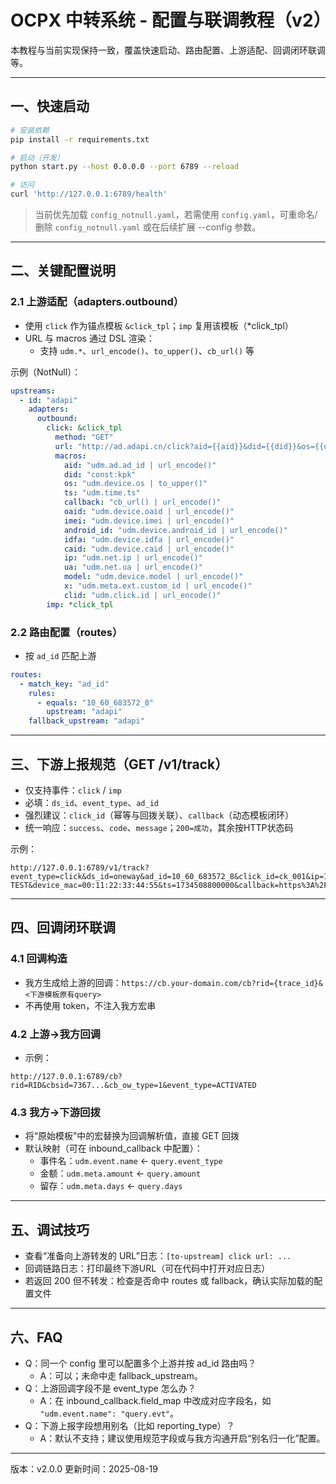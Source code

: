 # OCPX 中转系统 - 配置与联调教程（v2）

本教程与当前实现保持一致，覆盖快速启动、路由配置、上游适配、回调闭环联调等。

---

## 一、快速启动

```bash
# 安装依赖
pip install -r requirements.txt

# 启动（开发）
python start.py --host 0.0.0.0 --port 6789 --reload

# 访问
curl 'http://127.0.0.1:6789/health'
```

> 当前优先加载 `config_notnull.yaml`，若需使用 `config.yaml`，可重命名/删除 `config_notnull.yaml` 或在后续扩展 --config 参数。

---

## 二、关键配置说明

### 2.1 上游适配（adapters.outbound）
- 使用 `click` 作为锚点模板 `&click_tpl`；`imp` 复用该模板（*click_tpl）
- URL 与 macros 通过 DSL 渲染：
  - 支持 `udm.*`、`url_encode()`、`to_upper()`、`cb_url()` 等

示例（NotNull）：
```yaml
upstreams:
  - id: "adapi"
    adapters:
      outbound:
        click: &click_tpl
          method: "GET"
          url: "http://ad.adapi.cn/click?aid={{aid}}&did={{did}}&os={{os}}&ts={{ts}}&callback={{callback}}&oaid={{oaid}}&imei={{imei}}&android_id={{android_id}}&idfa={{idfa}}&caid={{caid}}&ip={{ip}}&ua={{ua}}&model={{model}}&x={{x}}&clid={{clid}}"
          macros:
            aid: "udm.ad.ad_id | url_encode()"
            did: "const:kpk"
            os: "udm.device.os | to_upper()"
            ts: "udm.time.ts"
            callback: "cb_url() | url_encode()"
            oaid: "udm.device.oaid | url_encode()"
            imei: "udm.device.imei | url_encode()"
            android_id: "udm.device.android_id | url_encode()"
            idfa: "udm.device.idfa | url_encode()"
            caid: "udm.device.caid | url_encode()"
            ip: "udm.net.ip | url_encode()"
            ua: "udm.net.ua | url_encode()"
            model: "udm.device.model | url_encode()"
            x: "udm.meta.ext.custom_id | url_encode()"
            clid: "udm.click.id | url_encode()"
        imp: *click_tpl
```

### 2.2 路由配置（routes）
- 按 `ad_id` 匹配上游
```yaml
routes:
  - match_key: "ad_id"
    rules:
      - equals: "10_60_683572_8"
        upstream: "adapi"
    fallback_upstream: "adapi"
```

---

## 三、下游上报规范（GET /v1/track）
- 仅支持事件：`click` / `imp`
- 必填：`ds_id`、`event_type`、`ad_id`
- 强烈建议：`click_id`（幂等与回拨关联）、`callback`（动态模板闭环）
- 统一响应：`success`、`code`、`message`；`200=成功`，其余按HTTP状态码

示例：
```
http://127.0.0.1:6789/v1/track?event_type=click&ds_id=oneway&ad_id=10_60_683572_8&click_id=ck_001&ip=1.2.3.4&ua=Mozilla/5.0&device_os=IOS&device_model=iPhone13,2&os_version=15.1&device_idfa=IDFA-TEST&device_mac=00:11:22:33:44:55&ts=1734508800000&callback=https%3A%2F%2Fmedia.com%2Fcb%3Ftrack%3Dck_001%26event_type%3D__EVENT__
```

---

## 四、回调闭环联调

### 4.1 回调构造
- 我方生成给上游的回调：`https://cb.your-domain.com/cb?rid={trace_id}&<下游模板原有query>`
- 不再使用 token，不注入我方宏串

### 4.2 上游→我方回调
- 示例：
```
http://127.0.0.1:6789/cb?rid=RID&cbsid=7367...&cb_ow_type=1&event_type=ACTIVATED
```

### 4.3 我方→下游回拨
- 将“原始模板”中的宏替换为回调解析值，直接 GET 回拨
- 默认映射（可在 inbound_callback 中配置）：
  - 事件名：`udm.event.name` ← `query.event_type`
  - 金额：`udm.meta.amount` ← `query.amount`
  - 留存：`udm.meta.days` ← `query.days`

---

## 五、调试技巧
- 查看“准备向上游转发的 URL”日志：`[to-upstream] click url: ...`
- 回调链路日志：打印最终下游URL（可在代码中打开对应日志）
- 若返回 200 但不转发：检查是否命中 routes 或 fallback，确认实际加载的配置文件

---

## 六、FAQ
- Q：同一个 config 里可以配置多个上游并按 ad_id 路由吗？
  - A：可以；未命中走 fallback_upstream。
- Q：上游回调字段不是 event_type 怎么办？
  - A：在 inbound_callback.field_map 中改成对应字段名，如 `"udm.event.name": "query.evt"`。
- Q：下游上报字段想用别名（比如 reporting_type）？
  - A：默认不支持；建议使用规范字段或与我方沟通开启“别名归一化”配置。

---

版本：v2.0.0
更新时间：2025-08-19

